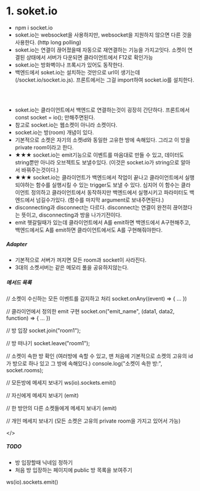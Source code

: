 # 1. soket.io

- npm i socket.io
- soket.io는 websocket을 사용하지만, websocket을 지원하지 않으면 다른 것을 사용한다. (http long polling)
- soket.io는 연결이 끊어졌을때 자동으로 재연결하는 기능을 가지고잇다. 소켓이 연결된 상태에서 서버가 다운되면 클라이언트에서 F12로 확인가능
- soket.io는 방화벽이나 프록시가 있어도 동작한다.
- 백엔드에서 soket.io는 설치하는 것만으로 url이 생기는데(/socket.io/socket.io.js). 프론트에서는 그걸 import하여 socket.io를 설치한다.
  <pre>
  <script src="/socket.io/socket.io.js"></script>
  </pre>
- soket.io는 클라이언트에서 백엔드로 연결하는것이 굉장히 간단하다. 프론트에서 const socket = io(); 만해주면된다.
- 참고로 socket.io는 웹소켓이 아니라 소켓이다.
- socket.io는 방(room) 개념이 있다.
- 기본적으로 소켓은 자기의 소켓id와 동일한 고유한 방에 속해있다. 그리고 이 방을 private room이라고 한다.
- ★★★ socket.io는 emit기능으로 이벤트를 마음대로 만들 수 있고, 데이터도 string뿐만 아니라 오브젝트도 보낼수있다.
  (이것은 socket.io가 string으로 알아서 바꿔주는것이다.)
- ★★★ socket.io는 클라이언트가 백엔드에서 작업이 끝나고 클라이언트에서 실행되야하는 함수를 실행시킬 수 있는 trigger도 보낼 수 있다.
  심지어 이 함수는 클라이언트 정의하고 클라이언트에서 동작하지만 백엔드에서 실행시키고 파라미터도 백엔드에서 넘길수가있다.
  (함수를 마지막 argument로 보내주면된다.)
- disconnecting과 disconnect는 다르다. disconnect는 연결이 완전히 끊어졌다는 뜻이고, disconnecting과 방을 나가기전이다.
- emit 헷갈릴때가 있는데 클라이언트에서 A를 emit하면 백엔드에서 A구현해주고, 백엔드에서도 A를 emit하면 클라이언트에서도 A를 구현해줘야한다.

##### Adapter

- 기본적으로 서버가 꺼지면 모든 room과 socket이 사라진다.
- 3대의 소켓서버는 같은 메모리 풀을 공유하지않는다.

##### 메서드 목록

// 소켓이 수신하는 모든 이벤트를 감지하고 처리
socket.onAny((event) => { ... })

// 클라이언에서 정의한 emit 구현
socket.on("emit_name", (data1, data2, function) => { ... })

// 방 입장
socket.join("room1");

// 방 떠나기
socket.leave("room1");

// 소켓이 속한 방 확인 (여러방에 속할 수 있고, 맨 처음에 기본적으로 소켓의 고유의 id가 방으로 하나 있고 그 방에 속해있다.)
console.log("소켓이 속한 방:", socket.rooms);

// 모든방에 메세지 보내기
ws(io).sockets.emit()

// 자신에게 메세지 보내기 (emit)

// 한 방안의 다른 소켓들에게 메세지 보내기 (emit)

// 개인 메세지 보내기 (모든 소켓은 고유의 private room을 가지고 있어서 가능)

</>

##### TODO

- 방 입장할때 닉네임 정하기
- 처음 방 입장하는 페이지에 public 방 목록을 보여주기

ws(io).sockets.emit()
